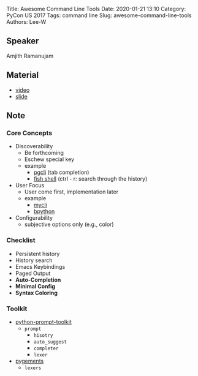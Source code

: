 Title: Awesome Command Line Tools
Date: 2020-01-21 13:10
Category: PyCon US 2017
Tags: command line
Slug: awesome-command-line-tools
Authors: Lee-W

## Speaker
Amjith Ramanujam

## Material
* [video](https://www.youtube.com/watch?v=hJhZhLg3obk&feature=youtu.be)
* [slide](https://speakerdeck.com/pycon2017/amjith-ramanujam-awesome-command-line-tools)

## Note

### Core Concepts
* Discoverability
    * Be forthcoming
    * Eschew special key
    * example
        * [pgcli](https://www.pgcli.com/) (tab completion)
        * [fish shell](https://fishshell.com/) (ctrl - r: search through the history)
* User Focus
    * User come first, implementation later
    * example
        * [mycli](https://www.mycli.net/)
        * [bpython](https://bpython-interpreter.org/)
* Configurability
    * subjective options only (e.g., color)

### Checklist
* Persistent history
* History search
* Emacs Keybindings
* Paged Output
* **Auto-Completion**
* **Minimal Config**
* **Syntax Coloring**

### Toolkit
* [python-prompt-toolkit](https://github.com/prompt-toolkit/python-prompt-toolkit)
    * `prompt`
        * `hisotry`
        * `auto_suggest`
        * `completer`
        * `lexer`
* [pygements](https://pygments.org/)
    * `lexers`
